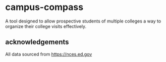 # campus-compass
A tool designed to allow prospective students of multiple colleges a way to organize their college visits effectively.

## acknowledgements
All data sourced from https://nces.ed.gov
